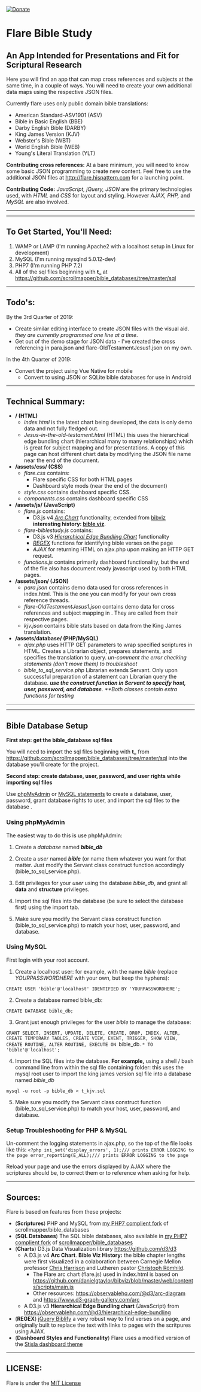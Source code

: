 [![Donate](https://img.shields.io/badge/patreon-donate-yellow.svg)](https://www.patreon.com/hispattern)

# Flare Bible Study #

<h2>An App Intended for Presentations and Fit for Scriptural Research</h2>

Here you will find an app that can map cross references and subjects at the same time, in a couple of ways. You will need to create your own additional data maps using the respective JSON files.

Currently flare uses only public domain bible translations: 
- American Standard-ASV1901 (ASV)
- Bible in Basic English (BBE)
- Darby English Bible (DARBY)
- King James Version (KJV)
- Webster's Bible (WBT)
- World English Bible (WEB)
- Young's Literal Translation (YLT)


**Contributing cross references:**
At a bare minimum, you will need to know some basic JSON programming to create new content. 
Feel free to use the additional JSON files at http://flare.hispattern.com for a launching point.


**Contributing Code:**
*JavaScript, jQuery, JSON* are the primary technologies used, with  *HTML* and *CSS* for layout and styling. However *AJAX, PHP,* and *MySQL* are also involved.

-------------------
-------------------


## To Get Started, You'll Need: ##

1. WAMP or LAMP (I'm running Apache2 with a localhost setup in Linux for development)
2. MySQL (I'm running mysqlnd 5.0.12-dev)
3. PHP7 (I'm running PHP 7.2)
4. All of the sql files beginning with **t_** at https://github.com/scrollmapper/bible_databases/tree/master/sql

-------------------


## Todo's: ##

By the 3rd Quarter of 2019:
- Create similar editing interface to create JSON files with the visual aid. *they are currently programmed one line at a time*.
- Get out of the demo stage for JSON data - I've created the cross referencing in para.json and flare-OldTestamentJesus1.json on my own.

In the 4th Quarter of 2019:
- Convert the project using Vue Native for mobile
  - Convert to using JSON or SQLite bible databases for use in Android
    
-------------------


## Technical Summary: ##

- **/ (HTML)**
  - *index.html* is the latest chart being developed, the data is only demo data and not fully fledged out.
  - *Jesus-in-the-old-testament.html* (HTML) this uses the hierarchical edge bundling chart (hierarchical many to many relationships) which is great for subject mapping and for presentations. A copy of this page can host different chart data by modifying the JSON file name near the end of the document.
- **/assets/css/ (CSS)**
    - *flare.css* contains:
      - Flare specific CSS for both HTML pages
      - Dashboard style mods (near the end of the document)
    - *style.css* contains dashboard specific CSS.
    - *components.css* contains dashboard specific CSS
- **/assets/js/ (JavaScript)**
  - *flare.js* contains:
    - D3.js v4 *[Arc Chart](https://observablehq.com/@d3/arc-diagram "Original Source")* functionality, extended from <a href='https://github.com/danielgtaylor/bibviz/blob/master/web/contents/scripts/main.js'>bibviz</a> **interesting history: [bible viz](#sources "See bibleviz history")**.
  - *flare-biblestudy.js* contains: 
    - D3.js v3 *<a href="#sources">Hierarchical Edge Bundling Chart</a>* functionality
    - *<a href="#sources">REGEX</a>* functions for identifying bible verses on the page
    - *AJAX* for returning HTML on ajax.php upon making an HTTP GET request. 
   - *functions.js* contains primarily dashboard functionality, but the end of the file also has document ready javascript used by both HTML pages.
- **/assets/json/ (JSON)**
  - *para.json* contains demo data used for cross references in index.html. This is the one you can modify for your own cross reference threads. 
  - *flare-OldTestamentJesus1.json* contains demo data for cross references and subject mapping in . They are called from their respective pages.
  - *kjv.json* contains bible stats based on data from the King James translation.
- **/assets/database/ (PHP/MySQL)**
  - *ajax.php* uses HTTP GET parameters to wrap specified scriptures in HTML. Creates a Librarian object, prepares statements, and specifies the translation to query. *un-comment the error checking statements (don't move them) to troubleshoot* 
  - *bible_to_sql_service.php* Librarian extends Servant. Only upon successful preparation of a statement can Librarian query the database. ***use the construct function in Servant to specify host, user, password, and database**. \*\*Both classes contain extra functions for testing* 

-------------------
-------------------


## Bible Database Setup ##

**First step: get the bible_database sql files**

You will need to import the sql files beginning with **t_** from https://github.com/scrollmapper/bible_databases/tree/master/sql into the database you'll create for the project.  

**Second step: create database, user, password, and user rights while importing sql files**

Use [phpMyAdmin](#using-phpmyadmin "View phpMyAdmin method") or [MySQL statements](#using-mysql "See MySQL method") to create a database, user, password, grant database rights to user, and import the sql files to the database .


### Using phpMyAdmin ###
The easiest way to do this is use phpMyAdmin:

1. Create a *database* named ***bible_db*** 

2. Create a *user* named ***bible*** (or name them whatever you want for that matter. Just modify the Servant class construct function accordingly (bible_to_sql_service.php). 

3. Edit privileges for your *user* using the database *bible_db*, and grant all **data** and **structure** privileges. 

4. Import the sql files into the database (be sure to select the database first) using the import tab.

5. Make sure you modify the Servant class construct function (bible_to_sql_service.php) to match your host, user, password, and database.


### Using MySQL ###
First login with your root account. 

1. Create a localhost user: for example, with the name *bible* (replace *YOURPASSWORDHERE* with your own, but keep the hyphens):

`CREATE USER 'bible'@'localhost' IDENTIFIED BY 'YOURPASSWORDHERE';`

2. Create a database named bible_db:

`CREATE DATABASE bible_db;`

3. Grant just enough privileges for the user *bible* to manage the database: 

`GRANT SELECT, INSERT, UPDATE, DELETE, CREATE, DROP, INDEX, ALTER, CREATE TEMPORARY TABLES, CREATE VIEW, EVENT, TRIGGER, SHOW VIEW, CREATE ROUTINE, ALTER ROUTINE, EXECUTE ON `bible_db`.* TO 'bible'@'localhost';`

4. Import the SQL files into the database. **For example,** using a shell / bash command line from within the sql file containing folder: this uses the mysql root user to import the king james version sql file into a database named *bible_db*

`mysql -u root -p bible_db < t_kjv.sql`

5. Make sure you modify the Servant class construct function (bible_to_sql_service.php) to match your host, user, password, and database. 

### Setup Troubleshooting for PHP & MySQL ###
Un-comment the logging statements in ajax.php, so the top of the file looks like this: 
`<?php
ini_set('display_errors', 1);/// prints ERROR LOGGING to the page
error_reporting(E_ALL);/// prints ERROR LOGGING to the page`

Reload your page and use the errors displayed by AJAX where the scriptures should be, to correct them or to reference when asking for help. 

-------------------



 Sources: 
 -------------------
Flare is based on features from these projects:
- (**Scriptures**) PHP and MySQL from <a href='https://github.com/donaldmilligan/bible_databases'>my PHP7 complient fork</a> of scrollmapper/bible_databases 
- (**SQL Databases**) The SQL bible databases, also available in <a href='https://github.com/donaldmilligan/bible_databases'>my PHP7 complient fork</a> of  <a href='https://github.com/scrollmapper/bible_databases'>scrollmapper/bible_databases</a>
- (**Charts**) D3.js Data Visualization library  https://github.com/d3/d3
  - A D3.js v4 **Arc Chart**. **Bible Viz History:** the bible chapter lengths were first visualized in a colaboration between Carnegie Mellon professor <a href='http://www.chrisharrison.net/index.php/Visualizations/BibleViz'>Chris Harrison</a> and Lutheren pastor <a href='http://scimaps.org/mapdetail/visualizing_bible_cr_125'>Christoph Römhild</a>. 
    - The Flare arc chart (flare.js) used in index.html is based on  https://github.com/danielgtaylor/bibviz/blob/master/web/contents/scripts/main.js
    - Other resources: https://observablehq.com/@d3/arc-diagram and https://www.d3-graph-gallery.com/arc
  - A D3.js v3 **Hierarchical Edge Bundling chart** (JavaScript) from https://observablehq.com/@d3/hierarchical-edge-bundling 
- (**REGEX**) <a href='https://github.com/nathankitchen/jquery.biblify'>jQuery Biblify</a> a very robust way to find verses on a page, and originally built to replace the text with links to pages with the scritpures using AJAX. 
- (**Dashboard Styles and Functionality**) Flare uses a modified version of the <a href='https://github.com/stisla/stisla'>Stisla dashboard theme</a> 

-------------------


## LICENSE: ##

Flare is under the [MIT License](LICENSE)
